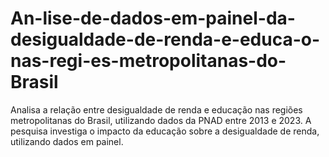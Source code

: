 # An-lise-de-dados-em-painel-da-desigualdade-de-renda-e-educa-o-nas-regi-es-metropolitanas-do-Brasil
Analisa a relação entre desigualdade de renda e educação nas regiões metropolitanas do Brasil, utilizando dados da PNAD entre 2013 e 2023. A pesquisa investiga o impacto da educação sobre a desigualdade de renda, utilizando dados em painel.
